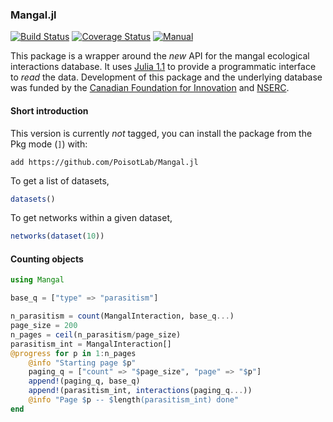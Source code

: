 ### Mangal.jl

[![Build Status](https://travis-ci.org/PoisotLab/Mangal.jl.svg?branch=master)](https://travis-ci.org/PoisotLab/Mangal.jl) [![Coverage Status](https://coveralls.io/repos/github/PoisotLab/Mangal.jl/badge.svg?branch=master)](https://coveralls.io/github/PoisotLab/Mangal.jl?branch=master)
[![Manual](https://img.shields.io/badge/manual-latest-orange.svg)](http://poisotlab.github.io/Mangal.jl/latest/)

This package is a wrapper around the *new* API for the mangal ecological
interactions database. It uses [Julia 1.1][jl] to provide a programmatic
interface to *read* the data. Development of this package and the underlying
database was funded by the [Canadian Foundation for Innovation][cfi] and
[NSERC][nserc].

[cfi]: https://www.innovation.ca/
[nserc]: http://www.nserc-crsng.gc.ca/index_eng.asp
[jl]: https://julialang.org/

#### Short introduction

This version is currently *not* tagged, you can install the package from the Pkg
mode (`]`) with:

~~~
add https://github.com/PoisotLab/Mangal.jl
~~~

To get a list of datasets,

~~~ julia
datasets()
~~~

To get networks within a given dataset,

~~~ julia
networks(dataset(10))
~~~

#### Counting objects

~~~ julia
using Mangal

base_q = ["type" => "parasitism"]

n_parasitism = count(MangalInteraction, base_q...)
page_size = 200
n_pages = ceil(n_parasitism/page_size)
parasitism_int = MangalInteraction[]
@progress for p in 1:n_pages
    @info "Starting page $p"
    paging_q = ["count" => "$page_size", "page" => "$p"]
    append!(paging_q, base_q)
    append!(parasitism_int, interactions(paging_q...))
    @info "Page $p -- $length(parasitism_int) done"
end
~~~
